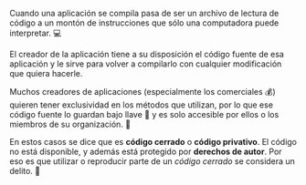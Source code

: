 Cuando una aplicación se compila pasa de ser un archivo de lectura de código a un montón de instrucciones que sólo una computadora puede interpretar. :computer:

El creador de la aplicación tiene a su disposición el código fuente de esa aplicación y le sirve para volver a compilarlo con cualquier modificación que quiera hacerle.

Muchos creadores de aplicaciones (especialmente los comerciales :moneybag:) quieren tener exclusividad en los métodos que utilizan, por lo que ese código fuente lo guardan bajo llave :key: y es solo accesible por ellos o los miembros de su organización. :grimacing:

En estos casos se dice que es **código cerrado** o **código privativo**. El código no está disponible, y además está protegido por **derechos de autor**. Por eso es que utilizar o reproducir parte de un _código cerrado_ se considera un delito. :hammer:
